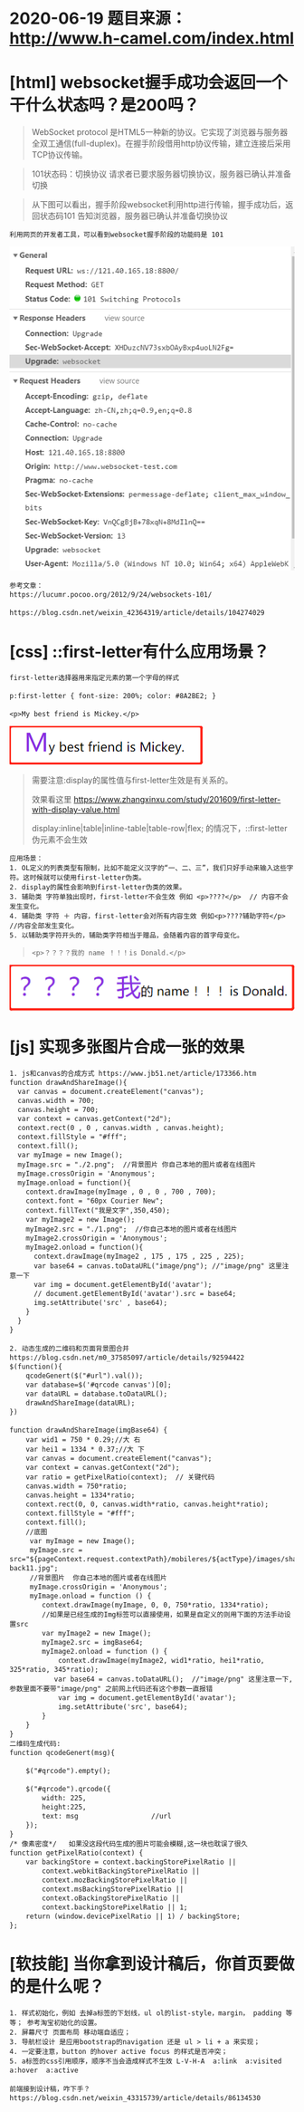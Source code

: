 # 2020-06-19 题目来源：http://www.h-camel.com/index.html #

# [html] websocket握手成功会返回一个干什么状态吗？是200吗？ #
	
>WebSocket protocol 是HTML5一种新的协议。它实现了浏览器与服务器全双工通信(full-duplex)。在握手阶段借用http协议传输，建立连接后采用TCP协议传输。

>101状态码：切换协议 请求者已要求服务器切换协议，服务器已确认并准备切换

>从下图可以看出，握手阶段websocket利用http进行传输，握手成功后，返回状态码101 告知浏览器，服务器已确认并准备切换协议

	利用网页的开发者工具，可以看到websocket握手阶段的功能码是 101
![](files/101.png)
	
	参考文章：
	https://lucumr.pocoo.org/2012/9/24/websockets-101/

	https://blog.csdn.net/weixin_42364319/article/details/104274029


# [css] ::first-letter有什么应用场景？ #
	first-letter选择器用来指定元素的第一个字母的样式

	p:first-letter { font-size: 200%; color: #8A2BE2; }

	<p>My best friend is Mickey.</p>
![](files/first-letter.png)

>需要注意:display的属性值与first-letter生效是有关系的。 
>
>效果看这里 https://www.zhangxinxu.com/study/201609/first-letter-with-display-value.html
>
>display:inline|table|inline-table|table-row|flex; 的情况下，::first-letter伪元素不会生效

	应用场景：
	1. OL定义的列表类型有限制，比如不能定义汉字的“一、二、三”，我们只好手动来输入这些字符。这时候就可以使用first-letter伪类。
	2. display的属性会影响到first-letter伪类的效果。
	3. 辅助类 字符单独出现时，first-letter不会生效 例如 <p>????</p>  // 内容不会发生变化。
	4. 辅助类 字符 ＋ 内容，first-letter会对所有内容生效 例如<p>????辅助字符</p> //内容全部发生变化。
	5. 以辅助类字符开头的，辅助类字符相当于赠品，会随着内容的首字母变化。

> `<p>？？？？我的 name ！！！is Donald.</p>`


![](files/first-letter-sub.png)

# [js] 实现多张图片合成一张的效果 #
	1. js和canvas的合成方式 https://www.jb51.net/article/173366.htm
	function drawAndShareImage(){
	  var canvas = document.createElement("canvas");
	  canvas.width = 700;
	  canvas.height = 700;
	  var context = canvas.getContext("2d");
	  context.rect(0 , 0 , canvas.width , canvas.height);
	  context.fillStyle = "#fff";
	  context.fill();
	  var myImage = new Image();
	  myImage.src = "./2.png";  //背景图片 你自己本地的图片或者在线图片
	  myImage.crossOrigin = 'Anonymous';
	  myImage.onload = function(){
	    context.drawImage(myImage , 0 , 0 , 700 , 700);
	    context.font = "60px Courier New";
	    context.fillText("我是文字",350,450);
	    var myImage2 = new Image();
	    myImage2.src = "./1.png";  //你自己本地的图片或者在线图片
	    myImage2.crossOrigin = 'Anonymous';
	    myImage2.onload = function(){
	      context.drawImage(myImage2 , 175 , 175 , 225 , 225);
	      var base64 = canvas.toDataURL("image/png"); //"image/png" 这里注意一下
	      var img = document.getElementById('avatar');
	      // document.getElementById('avatar').src = base64;
	      img.setAttribute('src' , base64);
	    }
	  }
	}
	
	2. 动态生成的二维码和页面背景图合并 https://blog.csdn.net/m0_37585097/article/details/92594422
	$(function(){
        qcodeGenert($("#url").val());        
        var database=$('#qrcode canvas')[0];
        var dataURL = database.toDataURL();
        drawAndShareImage(dataURL);
	})

	function drawAndShareImage(imgBase64) {
	    var wid1 = 750 * 0.29;//大 右
	    var hei1 = 1334 * 0.37;//大 下
	    var canvas = document.createElement("canvas");
	    var context = canvas.getContext("2d"); 
	    var ratio = getPixelRatio(context);  // 关键代码
	    canvas.width = 750*ratio;
	    canvas.height = 1334*ratio;  
	    context.rect(0, 0, canvas.width*ratio, canvas.height*ratio);
	    context.fillStyle = "#fff";
	    context.fill(); 
	    //底图
	     var myImage = new Image();
	     myImage.src = src="${pageContext.request.contextPath}/mobileres/${actType}/images/share/share-back11.jpg";    
	     //背景图片  你自己本地的图片或者在线图片
	     myImage.crossOrigin = 'Anonymous';
	     myImage.onload = function () {
	        context.drawImage(myImage, 0, 0, 750*ratio, 1334*ratio);
	        //如果是已经生成的Img标签可以直接使用，如果是自定义的则用下面的方法手动设置src
	        var myImage2 = new Image();
	        myImage2.src = imgBase64;
	        myImage2.onload = function () {
	            context.drawImage(myImage2, wid1*ratio, hei1*ratio, 325*ratio, 345*ratio);
	           var base64 = canvas.toDataURL();  //"image/png" 这里注意一下,参数里面不要带"image/png" 之前网上代码还有这个参数一直报错
	            var img = document.getElementById('avatar');
	            img.setAttribute('src', base64);
	        }
	    }
	}
	二维码生成代码:
	function qcodeGenert(msg){
	
	    $("#qrcode").empty();
	
	    $("#qrcode").qrcode({
	        width: 225,
	        height:225,
	        text: msg                  //url
	    });
	}
	/* 像素密度*/   如果没这段代码生成的图片可能会模糊,这一块也耽误了很久
	function getPixelRatio(context) {
	    var backingStore = context.backingStorePixelRatio ||
	        context.webkitBackingStorePixelRatio ||
	        context.mozBackingStorePixelRatio ||
	        context.msBackingStorePixelRatio ||
	        context.oBackingStorePixelRatio ||
	        context.backingStorePixelRatio || 1;
	    return (window.devicePixelRatio || 1) / backingStore;
	};

# [软技能] 当你拿到设计稿后，你首页要做的是什么呢？ #

	1. 样式初始化，例如 去掉a标签的下划线，ul ol的list-style，margin， padding 等等； 参考淘宝初始化的设置。
	2. 屏幕尺寸 页面布局 移动端自适应；
	3. 导航栏设计 是应用bootstrap的navigation 还是 ul > li + a 来实现；
	4. 一定要注意，button 的hover active focus 的样式是否冲突；
	5. a标签的css引用顺序，顺序不当会造成样式不生效 L-V-H-A  a:link  a:visited  a:hover  a:active

	前端接到设计稿，咋下手？	https://blog.csdn.net/weixin_43315739/article/details/86134530